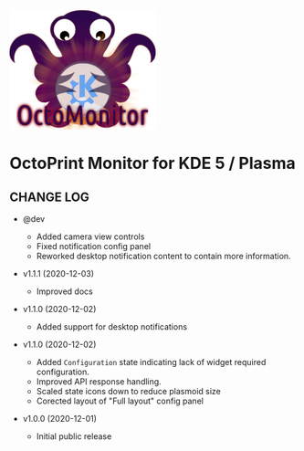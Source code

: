 ![OctoPrint-Monitor](img/logo.png)

# OctoPrint Monitor for KDE 5 / Plasma #

## CHANGE LOG ##

* @dev
   * Added camera view controls
   * Fixed notification config panel
   * Reworked desktop notification content to contain more information.

* v1.1.1 (2020-12-03)
   * Improved docs

* v1.1.0 (2020-12-02)
   * Added support for desktop notifications

* v1.1.0 (2020-12-02)
   * Added `Configuration` state indicating lack of widget required configuration.
   * Improved API response handling.
   * Scaled state icons down to reduce plasmoid size
   * Corected layout of "Full layout" config panel

* v1.0.0 (2020-12-01)
   * Initial public release
